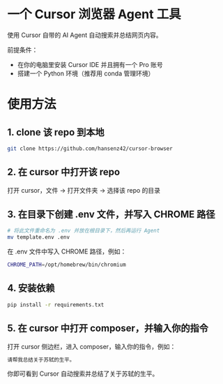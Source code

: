 # 一个 Cursor 浏览器 Agent 工具

使用 Cursor 自带的 AI Agent 自动搜索并总结网页内容。

前提条件：
- 在你的电脑里安装 Cursor IDE 并且拥有一个 Pro 账号
- 搭建一个 Python 环境（推荐用 conda 管理环境）

# 使用方法

## 1. clone 该 repo 到本地

```bash
git clone https://github.com/hansenz42/cursor-browser
```

## 2. 在 cursor 中打开该 repo

打开 cursor，文件 -> 打开文件夹 -> 选择该 repo 的目录

## 3. 在目录下创建 .env 文件，并写入 CHROME 路径

```bash
# 将此文件重命名为 .env 并放在根目录下，然后再运行 Agent
mv template.env .env
```

在 .env 文件中写入 CHROME 路径，例如：

```bash
CHROME_PATH=/opt/homebrew/bin/chromium
```

## 4. 安装依赖

```bash
pip install -r requirements.txt
```

## 5. 在 cursor 中打开 composer，并输入你的指令

打开 cursor 侧边栏，进入 composer，输入你的指令，例如：

```bash
请帮我总结关于苏轼的生平。
```

你即可看到 Cursor 自动搜索并总结了关于苏轼的生平。